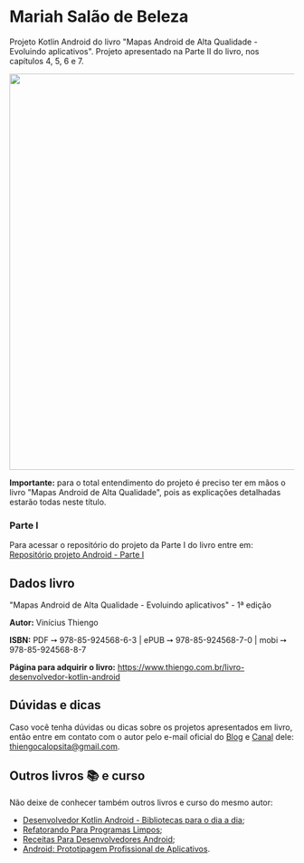 # Mariah Salão de Beleza

Projeto Kotlin Android do livro "Mapas Android de Alta Qualidade - Evoluindo aplicativos". Projeto apresentado na Parte II do livro, nos capítulos 4, 5, 6 e 7.

<img src="https://www.thiengo.com.br/img/livro/mapas-android-de-alta-qualidade-evoluindo-aplicativos/github/parte-2-github.png" width="700">

**Importante:** para o total entendimento do projeto é preciso ter em mãos o livro "Mapas Android de Alta Qualidade", pois as explicações detalhadas estarão todas neste título.

### Parte I

Para acessar o repositório do projeto da Parte I do livro entre em: [Repositório projeto Android - Parte I](https://github.com/viniciusthiengo/book-project-google-maps-intents)

## Dados livro

"Mapas Android de Alta Qualidade - Evoluindo aplicativos" - 1ª edição

**Autor:** Vinícius Thiengo

**ISBN:** PDF ➙ 978-85-924568-6-3 | ePUB ➙ 978-85-924568-7-0 | mobi ➙ 978-85-924568-8-7

**Página para adquirir o livro:** https://www.thiengo.com.br/livro-desenvolvedor-kotlin-android

## Dúvidas e dicas

Caso você tenha dúvidas ou dicas sobre os projetos apresentados em livro, então entre em contato com o autor pelo e-mail oficial do [Blog](https://www.thiengo.com.br) e [Canal](https://www.youtube.com/user/thiengoCalopsita) dele: thiengocalopsita@gmail.com.

## Outros livros 📚 e curso

Não deixe de conhecer também outros livros e curso do mesmo autor:

- [Desenvolvedor Kotlin Android - Bibliotecas para o dia a dia](https://www.thiengo.com.br/livro-desenvolvedor-kotlin-android);
- [Refatorando Para Programas Limpos](https://www.thiengo.com.br/livro-refatorando-para-programas-limpos);
- [Receitas Para Desenvolvedores Android](https://www.thiengo.com.br/livro-receitas-para-desenvolvedores-android);
- [Android: Prototipagem Profissional de Aplicativos](https://www.udemy.com/course/android-prototipagem-profissional-de-aplicativos/?locale=pt_BR&persist_locale=).
